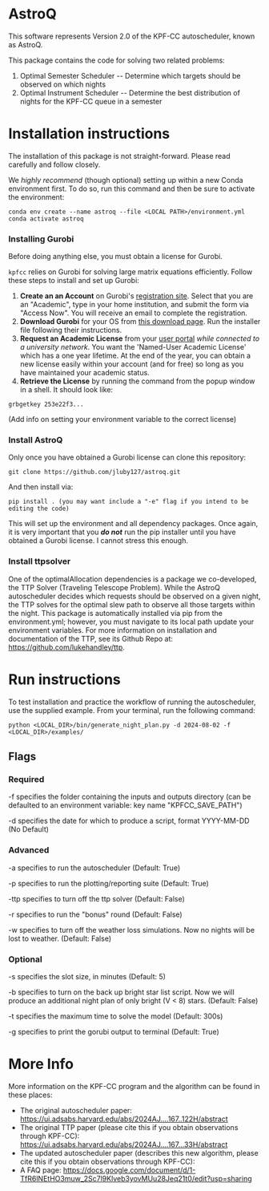 # AstroQ
This software represents Version 2.0 of the KPF-CC autoscheduler, known as AstroQ.

This package contains the code for solving two related problems:
1. Optimal Semester Scheduler -- Determine which targets should be observed on which nights
2. Optimal Instrument Scheduler -- Determine the best distribution of nights for the KPF-CC queue in a semester

# Installation instructions

The installation of this package is not straight-forward. Please read carefully and follow closely.

We _*highly recommend*_ (though optional) setting up within a new Conda environment first. To do so, run this command and then be sure to activate the environment:
```
conda env create --name astroq --file <LOCAL PATH>/environment.yml
conda activate astroq
```

### Installing Gurobi
Before doing anything else, you must obtain a license for Gurobi.

`kpfcc` relies on Gurobi for solving large matrix equations efficiently. Follow these steps to install and set up Gurobi:

1. **Create an an Account** on Gurobi's [registration site](https://portal.gurobi.com/iam/register/). Select that you are an "Academic", type in your home institution, and submit the form via "Access Now". You will receive an email to complete the registration.
2. **Download Gurobi** for your OS from [this download page](https://www.gurobi.com/downloads/gurobi-software/). Run the installer file following their instructions.
3. **Request an Academic License** from your [user portal](https://portal.gurobi.com/iam/licenses/request/) *while connected to a university network*. You want the 'Named-User Academic License' which has a one year lifetime. At the end of the year, you can obtain a new license easily within your account (and for free) so long as you have maintained your academic status.
4. **Retrieve the License** by running the command from the popup window in a shell. It should look like:
```
grbgetkey 253e22f3...
```

(Add info on setting your environment variable to the correct license)

### Install AstroQ

Only once you have obtained a Gurobi license can clone this repository:
```
git clone https://github.com/jluby127/astroq.git
```

And then install via:
```
pip install . (you may want include a "-e" flag if you intend to be editing the code)
```

This will set up the environment and all dependency packages. Once again, it is very important that you _**do not**_ run the pip installer until you have obtained a Gurobi license. I cannot stress this enough.

### Install ttpsolver
One of the optimalAllocation dependencies is a package we co-developed, the TTP Solver (Traveling Telescope Problem). While the AstroQ autoscheduler decides which requests should be observed on a given night, the TTP solves for the optimal slew path to observe all those targets within the night. This package is automatically installed via pip from the environment.yml; however, you must navigate to its local path update your environment variables. For more information on installation and documentation of the TTP, see its Github Repo at: https://github.com/lukehandley/ttp. 

# Run instructions

To test installation and practice the workflow of running the autoscheduler, use the supplied example. From your terminal, run the following command:
```
python <LOCAL_DIR>/bin/generate_night_plan.py -d 2024-08-02 -f <LOCAL_DIR>/examples/
```

## Flags

### Required

-f specifies the folder containing the inputs and outputs directory (can be defaulted to an environment variable: key name "KPFCC_SAVE_PATH")

-d specifies the date for which to produce a script, format YYYY-MM-DD (No Default)

### Advanced

-a specifies to run the autoscheduler (Default: True)

-p specifies to run the plotting/reporting suite (Default: True)

-ttp specifies to turn off the ttp solver (Default: False)

-r specifies to run the "bonus" round (Default: False)

-w specifies to turn off the weather loss simulations. Now no nights will be lost to weather. (Default: False)

### Optional

-s specifies the slot size, in minutes (Default: 5)

-b specifies to turn on the back up bright star list script. Now we will produce an additional night plan of only bright (V < 8) stars. (Default: False)

-t specifies the maximum time to solve the model (Default: 300s)

-g specifies to print the gorubi output to terminal (Default: True)


# More Info
More information on the KPF-CC program and the algorithm can be found in these places:
- The original autoscheduler paper: https://ui.adsabs.harvard.edu/abs/2024AJ....167..122H/abstract
- The original TTP paper (please cite this if you obtain observations through KPF-CC):  https://ui.adsabs.harvard.edu/abs/2024AJ....167...33H/abstract
- The updated autoscheduler paper (describes this new algorithm, please cite this if you obtain observations through KPF-CC):
- A FAQ page: https://docs.google.com/document/d/1-TfR6lNEtHO3muw_2Sc7l9Klveb3yovMUu28Jeq21t0/edit?usp=sharing
